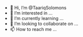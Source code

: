 - 👋 Hi, I’m @TaariqSolomons
- 👀 I’m interested in ...
- 🌱 I’m currently learning ...
- 💞️ I’m looking to collaborate on ...
- 📫 How to reach me ...

<!---
TaariqSolomons/TaariqSolomons is a ✨ special ✨ repository because its `README.md` (this file) appears on your GitHub profile.
You can click the Preview link to take a look at your changes.
--->
